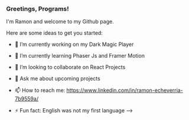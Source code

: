 ### Greetings, Programs!

I'm Ramon and welcome to my Github page.

Here are some ideas to get you started:

- 🔭 I’m currently working on my Dark Magic Player
- 🌱 I’m currently learning Phaser Js and Framer Motion
- 👯 I’m looking to collaborate on React Projects

- 💬 Ask me about upcoming projects
- 📫 How to reach me: https://www.linkedin.com/in/ramon-echeverria-7b9559a/

- ⚡ Fun fact: English was not my first language
  -->
